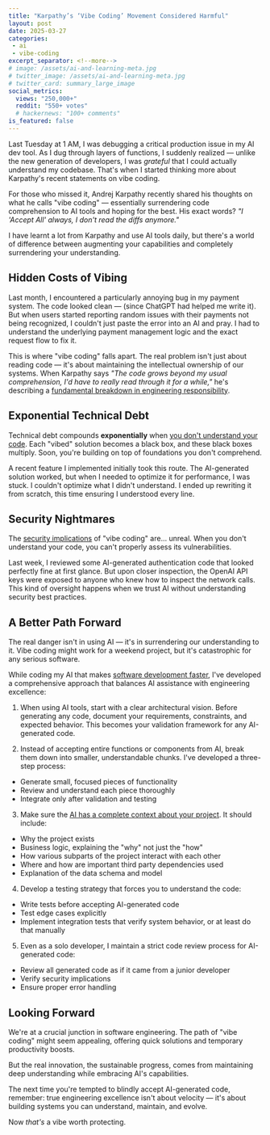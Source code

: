 ```yaml
---
title: "Karpathy’s ‘Vibe Coding’ Movement Considered Harmful"
layout: post
date: 2025-03-27
categories:
 - ai
 - vibe-coding
excerpt_separator: <!--more-->
# image: /assets/ai-and-learning-meta.jpg
# twitter_image: /assets/ai-and-learning-meta.jpg
# twitter_card: summary_large_image
social_metrics:
  views: "250,000+"
  reddit: "550+ votes"
  # hackernews: "100+ comments"
is_featured: false
---
```


Last Tuesday at 1 AM, I was debugging a critical production issue in my AI dev tool. As I dug through layers of functions, I suddenly realized — unlike the new generation of developers, I was *grateful* that I could actually understand my codebase. That's when I started thinking more about Karpathy's recent statements on vibe coding.

For those who missed it, Andrej Karpathy recently shared his thoughts on what he calls "vibe coding" — essentially surrendering code comprehension to AI tools and hoping for the best. His exact words? *"I 'Accept All' always, I don't read the diffs anymore."* 

I have learnt a lot from Karpathy and use AI tools daily, but there's a world of difference between augmenting your capabilities and completely surrendering your understanding.

<!--more-->

## Hidden Costs of Vibing

Last month, I encountered a particularly annoying bug in my payment system. The code looked clean — (since ChatGPT had helped me write it). But when users started reporting random issues with their payments not being recognized, I couldn't just paste the error into an AI and pray. I had to understand the underlying payment management logic and the exact request flow to fix it.

This is where "vibe coding" falls apart. The real problem isn't just about reading code — it's about maintaining the intellectual ownership of our systems. When Karpathy says *"The code grows beyond my usual comprehension, I'd have to really read through it for a while,"* he's describing a [fundamental breakdown in engineering responsibility](/blog/ai-illiterate-programmers). 

## Exponential Technical Debt

Technical debt compounds **exponentially** when [you don't understand your code](/blog/ai-and-learning). Each "vibed" solution becomes a black box, and these black boxes multiply. Soon, you're building on top of foundations you don't comprehend.

A recent feature I implemented initially took this route. The AI-generated solution worked, but when I needed to optimize it for performance, I was stuck. I couldn't optimize what I didn't understand. I ended up rewriting it from scratch, this time ensuring I understood every line.

## Security Nightmares

The [security implications](/blog/vibe-coding-fantasy) of "vibe coding" are... unreal. When you don't understand your code, you can't properly assess its vulnerabilities.

Last week, I reviewed some AI-generated authentication code that looked perfectly fine at first glance. But upon closer inspection, the OpenAI API keys were exposed to anyone who knew how to inspect the network calls. This kind of oversight happens when we trust AI without understanding security best practices.

## A Better Path Forward

The real danger isn't in using AI — it's in surrendering our understanding to it. Vibe coding might work for a weekend project, but it's catastrophic for any serious software.

While coding my AI that makes [software development faster](https://gigamind.dev/), I've developed a comprehensive approach that balances AI assistance with engineering excellence:

1. When using AI tools, start with a clear architectural vision. Before generating any code, document your requirements, constraints, and expected behavior. This becomes your validation framework for any AI-generated code.

2. Instead of accepting entire functions or components from AI, break them down into smaller, understandable chunks. I've developed a three-step process:
  * Generate small, focused pieces of functionality
  * Review and understand each piece thoroughly
  * Integrate only after validation and testing

3. Make sure the [AI has a complete context about your project](https://gigamind.dev/). It should include:
  * Why the project exists
  * Business logic, explaining the "why" not just the "how"
  * How various subparts of the project interact with each other
  * Where and how are important third party dependencies used
  * Explanation of the data schema and model 

4. Develop a testing strategy that forces you to understand the code:
  * Write tests before accepting AI-generated code
  * Test edge cases explicitly
  * Implement integration tests that verify system behavior, or at least do that manually

5. Even as a solo developer, I maintain a strict code review process for AI-generated code:
  * Review all generated code as if it came from a junior developer
  * Verify security implications
  * Ensure proper error handling

<!-- newsletter_widget -->

## Looking Forward

We're at a crucial junction in software engineering. The path of "vibe coding" might seem appealing, offering quick solutions and temporary productivity boosts. 

But the real innovation, the sustainable progress, comes from maintaining deep understanding while embracing AI's capabilities.

The next time you're tempted to blindly accept AI-generated code, remember: true engineering excellence isn't about velocity — it's about building systems you can understand, maintain, and evolve. 

Now *that's* a vibe worth protecting.
